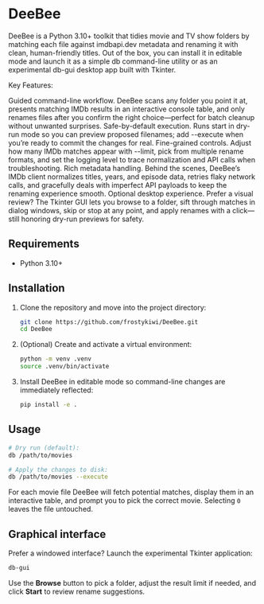 # DeeBee

DeeBee is a Python 3.10+ toolkit that tidies movie and TV show folders by matching each file against imdbapi.dev metadata and renaming it with clean, human-friendly titles. Out of the box, you can install it in editable mode and launch it as a simple db command-line utility or as an experimental db-gui desktop app built with Tkinter.

Key Features:

Guided command-line workflow. DeeBee scans any folder you point it at, presents matching IMDb results in an interactive console table, and only renames files after you confirm the right choice—perfect for batch cleanup without unwanted surprises.
Safe-by-default execution. Runs start in dry-run mode so you can preview proposed filenames; add --execute when you’re ready to commit the changes for real.
Fine-grained controls. Adjust how many IMDb matches appear with --limit, pick from multiple rename formats, and set the logging level to trace normalization and API calls when troubleshooting.
Rich metadata handling. Behind the scenes, DeeBee’s IMDb client normalizes titles, years, and episode data, retries flaky network calls, and gracefully deals with imperfect API payloads to keep the renaming experience smooth.
Optional desktop experience. Prefer a visual review? The Tkinter GUI lets you browse to a folder, sift through matches in dialog windows, skip or stop at any point, and apply renames with a click—still honoring dry-run previews for safety.



## Requirements

* Python 3.10+

## Installation

1. Clone the repository and move into the project directory:

   ```bash
   git clone https://github.com/frostykiwi/DeeBee.git
   cd DeeBee
   ```

2. (Optional) Create and activate a virtual environment:

   ```bash
   python -m venv .venv
   source .venv/bin/activate
   ```

3. Install DeeBee in editable mode so command-line changes are immediately
   reflected:

   ```bash
   pip install -e .
   ```

## Usage

```bash
# Dry run (default):
db /path/to/movies

# Apply the changes to disk:
db /path/to/movies --execute
```

For each movie file DeeBee will fetch potential matches, display them in an
interactive table, and prompt you to pick the correct movie. Selecting `0`
leaves the file untouched.

## Graphical interface

Prefer a windowed interface? Launch the experimental Tkinter application:

```bash
db-gui
```

Use the **Browse** button to pick a folder, adjust the result limit if needed,
and click **Start** to review rename suggestions.
